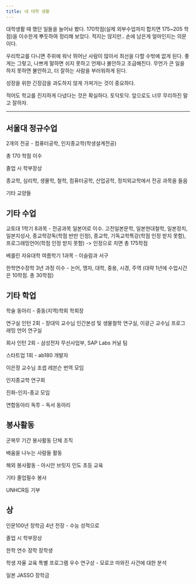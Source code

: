 ```yaml
---
title: 내 대학 생활
---
```


대학생활 때 했던 일들을 늘어놔 봤다. 170학점(실제 외부수업까지 합치면 175~205 학점)을 이수한게 뿌듯하여 정리해 보았다. 적지는 않지만.. 손에 남은게 얼마인지는 의문이다.

우리학교를 다니면 주위에 워낙 뛰어난 사람이 많아서 최선을 다할 수밖에 없게 된다. 좋게는 그렇고, 나쁘게 말하면 쉬지 못하고 언제나 불안하고 조급해진다. 무언가 큰 일을 하지 못하면 불안하고, 더 잘하는 사람을 부러워하게 된다.

성장을 위한 긴장감을 과도하지 않게 가져가는 것이 중요하다.

적어도 학교를 진지하게 다녔다는 것은 확실하다. 토닥토닥. 앞으로도 너무 무리하진 말고 잘하자.

---

## 서울대 정규수업

2개의 전공 - 컴퓨터공학, 인지종교학(학생설계전공)

총 170 학점 이수

졸업 시 학부장상

종교학, 심리학, 생물학, 철학, 컴퓨터공학, 산업공학, 정치외교학에서 전공 과목을 들음

기타 교양들

## 기타 수업

교토대 1학기 8과목 - 전공과목 일본어로 이수. 고전일본문학, 일본현대철학, 일본정치, 일본지성사, 종교학강독(학점 반만 인정), 종교학, 기독교학특강(학점 인정 받지 못함), 프로그래밍언어(학점 인정 받지 못함) -> 인정으로 치면 총 175학점

베를린 자유대학 여름학기 1과목 - 이슬람과 서구

한학연수장학 3년 과정 이수 - 논어, 맹자, 대학, 중용, 시경, 주역 (대략 1년에 수업시간은 10학점. 총 30학점)

## 기타 학업

학술 동아리 - 중동(지역)학회 학회장

연구실 인턴 2회 - 장대익 교수님 인간본성 및 생물철학 연구실, 이광근 교수님 프로그래밍 언어 연구실

회사 인턴 2회 - 삼성전자 무선사업부, SAP Labs 커널 팀

스타트업 1회 - ab180 개발자

이은정 교수님 조셉 레븐슨 번역 모임

인지종교학 연구회

진화-인지-종교 모임

연합동아리 독투 - 독서 동아리

## 봉사활동

군복무 기간 봉사활동 단체 조직

배움을 나누는 사람들 활동

해외 봉사활동 - 아시안 브릿지 인도 초등 교육

기타 졸업필수 봉사

UNHCR등 기부

## 상

인문100년 장학금 4년 전장 - 수능 성적으로

졸업 시 학부장상

한학 연수 장학 장학생

학생 자율 교육 특별 프로그램 우수 연구상 - 모로코 마와진 사건에 대한 분석

일본 JASSO 장학금
